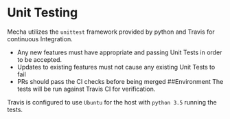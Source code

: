 # Unit Testing
Mecha utilizes the `unittest` framework provided by python and Travis for continuous Integration.

* Any new features must have appropriate and passing Unit Tests in order to be accepted.
* Updates to existing features must not cause any existing Unit Tests to fail
* PRs should pass the CI checks before being merged
##Environment
The tests will be run against Travis CI for verification.

Travis is configured to use `Ubuntu` for the host with `python 3.5` running the tests.
